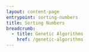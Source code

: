 ```yaml
---
layout: content-page
entrypoint: sorting-numbers
title: Sorting Numbers
breadcrumb:
  - title: Genetic Algorithms
    href: /genetic-algorithms
---
```


<sorting-numbers></sorting-numbers>
